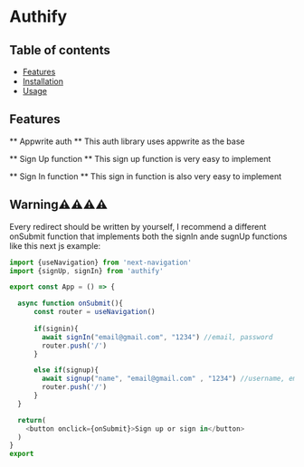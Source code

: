# Authify

## Table of contents
- [Features](#features)
- [Installation](#installation)
- [Usage](#usage)

## Features
** Appwrite auth **
This auth library uses appwrite as the base

** Sign Up function **
This sign up function is very easy to implement

** Sign In function **
This sign in function is also very easy to implement

## Warning⚠️⚠️⚠️⚠️
Every redirect should be written by yourself, I recommend a different onSubmit function that implements both the signIn ande sugnUp functions like this next js example:
```js
import {useNavigation} from 'next-navigation'
import {signUp, signIn} from 'authify'

export const App = () => {

  async function onSubmit(){
      const router = useNavigation()
  
      if(signin){
        await signIn("email@gmail.com", "1234") //email, password
        router.push('/')
      }

      else if(signup){
        await signup("name", "email@gmail.com" , "1234") //username, email, password
        router.push('/')
      }
  }

  return(
    <button onclick={onSubmit}>Sign up or sign in</button>
  )
}
export
